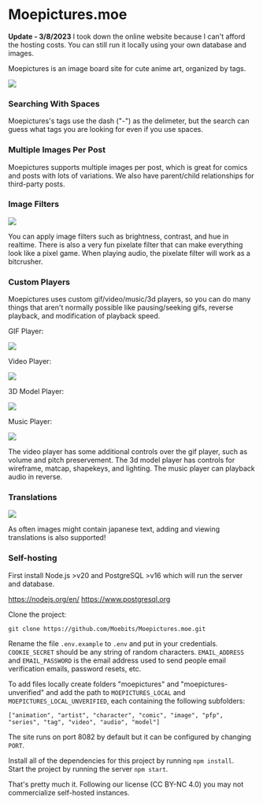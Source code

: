 # Moepictures.moe

**Update - 3/8/2023**
I took down the online website because I can't afford the hosting costs. You can still run it locally using your own database and images. 

Moepictures is an image board site for cute anime art, organized by tags.

<img src="assets/misc/readme.png">

### Searching With Spaces

Moepictures's tags use the dash ("-") as the delimeter, but the search can guess what tags you are looking for even if you use spaces.

### Multiple Images Per Post

Moepictures supports multiple images per post, which is great for comics and posts with lots of variations. We also have parent/child relationships for third-party posts.

### Image Filters

<img src="assets/misc/imagefilters.png">

You can apply image filters such as brightness, contrast, and hue in realtime. There is also a very fun pixelate filter that 
can make everything look like a pixel game. When playing audio, the pixelate filter will work as a bitcrusher.

### Custom Players

Moepictures uses custom gif/video/music/3d players, so you can do many things that aren't normally possible like pausing/seeking 
gifs, reverse playback, and modification of playback speed. 

GIF Player:

<img src="assets/misc/gifplayer.png">

Video Player:

<img src="assets/misc/videoplayer.png">

3D Model Player:

<img src="assets/misc/3dplayer.png">

Music Player:

<img src="assets/misc/musicplayer.png">

The video player has some additional controls over the gif player, such as volume and pitch preservement. The 3d model player has 
controls for wireframe, matcap, shapekeys, and lighting. The music player can playback audio in reverse.

### Translations

<img src="assets/misc/translations.png">

As often images might contain japanese text, adding and viewing translations is also supported!

### Self-hosting

First install Node.js >v20 and PostgreSQL >v16 which will run the server and database.

https://nodejs.org/en/
https://www.postgresql.org

Clone the project:
```
git clone https://github.com/Moebits/Moepictures.moe.git
```

Rename the file `.env.example` to `.env` and put in your credentials. `COOKIE_SECRET` should be any string of random characters. `EMAIL_ADDRESS` and `EMAIL_PASSWORD` is the email address used to send people email verification emails, password resets, etc.

To add files locally create folders "moepictures" and "moepictures-unverified" and add the path to `MOEPICTURES_LOCAL` and `MOEPICTURES_LOCAL_UNVERIFIED`, each containing the following subfolders:

`["animation", "artist", "character", "comic", "image", "pfp", "series", "tag", "video", "audio", "model"]`

The site runs on port 8082 by default but it can be configured by changing `PORT`.

Install all of the dependencies for this project by running `npm install`. \
Start the project by running the server `npm start`.

That's pretty much it. Following our license (CC BY-NC 4.0) you may not commercialize self-hosted instances.
